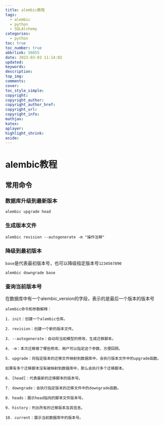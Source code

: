 ```yaml
---
title: alembic教程
tags:
  - alembic
  - python
  - SQLAlchemy
categories:
  - python
toc: true
toc_number: true
abbrlink: 56655
date: 2023-03-03 11:14:02
updated:
keywords:
description:
top_img:
comments:
cover:
toc_style_simple:
copyright:
copyright_author:
copyright_author_href:
copyright_url:
copyright_info:
mathjax:
katex:
aplayer:
highlight_shrink:
aside:
---
```


# alembic教程

## 常用命令

### 数据库升级到最新版本

`alembic upgrade head`

### 生成版本文件

`alembic revision --autogenerate -m "操作注释"`

### 降级到最初版本

`base`是代表最初版本号，也可以降级指定版本号`1234567890`

`alembic downgrade base`

### 查询当前版本号

在数据库中有一个alembic_version的字段，表示的是最后一个版本的版本号





```
alembic命令和参数解释：

1. init：创建一个alembic仓库。

2. revision：创建一个新的版本文件。

3. --autogenerate：自动将当前模型的修改，生成迁移脚本。

4. -m：本次迁移做了哪些修改，用户可以指定这个参数，方便回顾。

5. upgrade：将指定版本的迁移文件映射到数据库中，会执行版本文件中的upgrade函数。

如果有多个迁移脚本没有被映射到数据库中，那么会执行多个迁移脚本。

6. [head]：代表最新的迁移脚本的版本号。

7. downgrade：会执行指定版本的迁移文件中的downgrade函数。

8. heads：展示head指向的脚本文件版本号。

9. history：列出所有的迁移版本及其信息。

10. current：展示当前数据库中的版本号。

```


